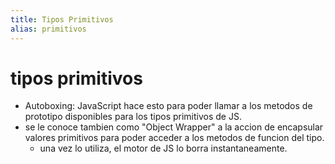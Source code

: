 ```yaml
---
title: Tipos Primitivos
alias: primitivos
---
```


# tipos primitivos

- Autoboxing: JavaScript hace esto para poder llamar a los metodos de prototipo disponibles para los tipos primitivos de JS.
- se le conoce tambien como "Object Wrapper" a la accion de encapsular valores primitivos para poder acceder a los metodos de funcion del tipo.
  - una vez lo utiliza, el motor de JS lo borra instantaneamente.
